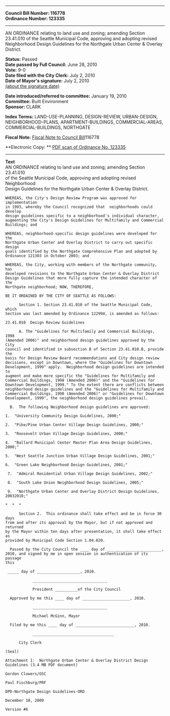 * * * * *  
  
**Council Bill Number: [](#h0)[](#h2)116778**   
**Ordinance Number: 123335**  
  
* * * * *  
  
AN ORDINANCE relating to land use and zoning; amending Section 23.41.010 of the Seattle Municipal Code, approving and adopting revised Neighborhood Design Guidelines for the Northgate Urban Center & Overlay District.  
  
**Status:** Passed   
**Date passed by Full Council:** June 28, 2010   
**Vote:** 9-0   
**Date filed with the City Clerk:** July 2, 2010   
**Date of Mayor's signature:** July 2, 2010   
[(about the signature date)](/~public/approvaldate.htm)   
  
  
**Date introduced/referred to committee:** January 19, 2010   
**Committee:** Built Environment   
**Sponsor:** CLARK   
  
**Index Terms:** LAND-USE-PLANNING, DESIGN-REVIEW, URBAN-DESIGN, NEIGHBORHOOD-PLANS, APARTMENT-BUILDINGS, COMMERCIAL-AREAS, COMMERCIAL-BUILDINGS, NORTHGATE  
  
**Fiscal Note:** [Fiscal Note to Council Bill](http://clerk.seattle.gov/~public/fnote/116778.htm)[](#h1)[](#h3)116778  
  
**Electronic Copy: ** [PDF scan of Ordinance No. 123335](/~archives/Ordinances/Ord_123335.pdf)  
  
* * * * *  
  
**Text**  
    AN ORDINANCE relating to land use and zoning; amending Section 23.41.010  
    of the Seattle Municipal Code, approving and adopting revised Neighborhood  
    Design Guidelines for the Northgate Urban Center & Overlay District.  
  
    WHEREAS, the City's Design Review Program was approved for implementation  
    in 1993, whereby the Council recognized that  neighborhoods could develop  
    design guidelines specific to a neighborhood's individual character,  
    augmenting the City's Design Guidelines for Multifamily and Commercial  
    Buildings; and  
  
    WHEREAS, neighborhood-specific design guidelines were developed for the  
    Northgate Urban Center and Overlay District to carry out specific design  
    goals identified by the Northgate Comprehensive Plan and adopted by  
    Ordinance 121303 in October 2003; and  
  
    WHEREAS, the City, working with members of the Northgate community, has  
    developed revisions to the Northgate Urban Center & Overlay District  
    Design Guidelines that more fully capture the intended character of the  
    Northgate neighborhood; NOW, THEREFORE,  
  
    BE IT ORDAINED BY THE CITY OF SEATTLE AS FOLLOWS:  
  
          Section 1. Section 23.41.010 of the Seattle Municipal Code, which  
    Section was last amended by Ordinance 122994, is amended as follows:  
  
    23.41.010  Design Review Guidelines  
  
          A. The "Guidelines for Multifamily and Commercial Buildings, 1998  
    (Amended 2006)" and neighborhood design guidelines approved by the City  
    Council and identified in subsection B of Section 23.41.010.B, provide the  
    basis for Design Review Board recommendations and City design review  
    decisions, except in Downtown, where the "Guidelines for Downtown  
    Development, 1999" apply.  Neighborhood design guidelines are intended to  
    augment and make more specific the "Guidelines for Multifamily and  
    Commercial Buildings, 1998 (Amended 2006)" and the "Guidelines for  
    Downtown Development, 1999." To the extent there are conflicts between  
    neighborhood design guidelines and the "Guidelines for Multifamily and  
    Commercial Buildings, 1998 (Amended 2006)" or "Guidelines for Downtown  
    Development, 1999", the neighborhood design guidelines prevail.  
  
      B.  The following Neighborhood design guidelines are approved:  
  
    1.  "University Community Design Guidelines, 2000;"  
  
    2.  "Pike/Pine Urban Center Village Design Guidelines, 2000;"  
  
    3.  "Roosevelt Urban Village Design Guidelines, 2000;"  
  
    4.  "Ballard Municipal Center Master Plan Area Design Guidelines, 2000;"  
  
    5.  "West Seattle Junction Urban Village Design Guidelines, 2001;"  
  
    6.  "Green Lake Neighborhood Design Guidelines, 2001;"  
  
     7.  "Admiral Residential Urban Village Design Guidelines, 2002;"  
  
     8.  "South Lake Union Neighborhood Design Guidelines, 2005;"  
  
     9.  "Northgate Urban Center and Overlay District Design Guidelines,  
    20032010;"  
  
    *  *  *  
  
          Section 2.  This ordinance shall take effect and be in force 30 days  
    from and after its approval by the Mayor, but if not approved and returned  
    by the Mayor within ten days after presentation, it shall take effect as  
    provided by Municipal Code Section 1.04.020.  
  
      Passed by the City Council the ____ day of ________________________,  
    2010, and signed by me in open session in authentication of its passage  
    this  
  
     _____ day of ___________________, 2010.  
  
                _________________________________  
  
                President __________of the City Council  
  
      Approved by me this ____ day of _____________________, 2010.  
  
                _________________________________  
  
                Michael McGinn, Mayor  
  
      Filed by me this ____ day of __________________________, 2010.  
  
                ____________________________________  
  
          City Clerk  
  
    (Seal)  
  
    Attachment 1:  Northgate Urban Center & Overlay District Design Guidelines (3.4 MB PDF document)  
  
    Gordon Clowers/GSC  
  
    Paul Fischburg/PRF  
  
    DPD-Northgate Design Guidelines-ORD  
  
    December 10, 2009  
  
    Version #6  
